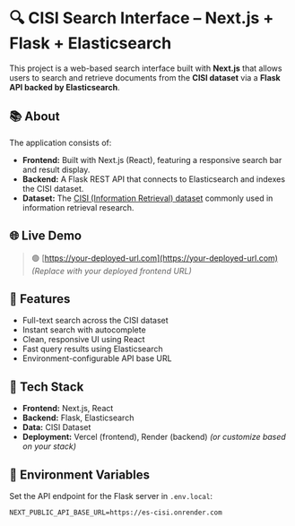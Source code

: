 # 🔍 CISI Search Interface – Next.js + Flask + Elasticsearch

This project is a web-based search interface built with **Next.js** that allows users to search and retrieve documents from the **CISI dataset** via a **Flask API backed by Elasticsearch**.

## 📚 About

The application consists of:

- **Frontend:** Built with Next.js (React), featuring a responsive search bar and result display.
- **Backend:** A Flask REST API that connects to Elasticsearch and indexes the CISI dataset.
- **Dataset:** The [CISI (Information Retrieval) dataset](https://ir.dcs.gla.ac.uk/resources/test_collections/cisi/) commonly used in information retrieval research.

## 🌐 Live Demo

> 🟢 [https://your-deployed-url.com](https://your-deployed-url.com)  
*(Replace with your deployed frontend URL)*

## 🚀 Features

- Full-text search across the CISI dataset
- Instant search with autocomplete
- Clean, responsive UI using React
- Fast query results using Elasticsearch
- Environment-configurable API base URL

## 🧱 Tech Stack

- **Frontend:** Next.js, React
- **Backend:** Flask, Elasticsearch
- **Data:** CISI Dataset
- **Deployment:** Vercel (frontend), Render (backend) *(or customize based on your stack)*

## 🔧 Environment Variables

Set the API endpoint for the Flask server in `.env.local`:

```env
NEXT_PUBLIC_API_BASE_URL=https://es-cisi.onrender.com
